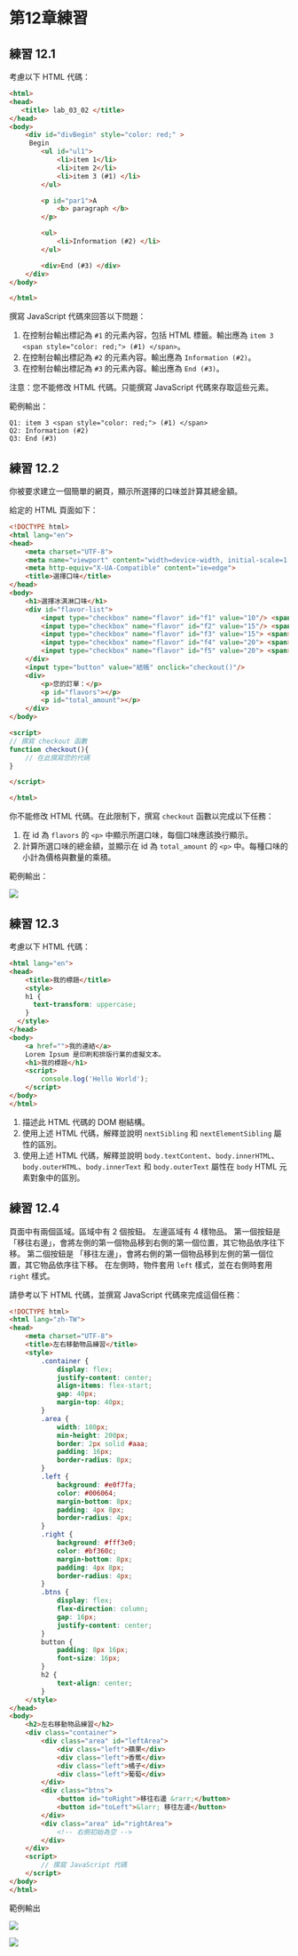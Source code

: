 # 第12章練習

## 練習 12.1

考慮以下 HTML 代碼：

```html
<html>
<head>
   <title> lab_03_02 </title>
</head>
<body>
    <div id="divBegin" style="color: red;" >
     Begin
        <ul id="ul1">
            <li>item 1</li>
            <li>item 2</li>
            <li>item 3 (#1) </li>
        </ul>

        <p id="par1">A
            <b> paragraph </b>
        </p>

        <ul>
            <li>Information (#2) </li>
        </ul>

        <div>End (#3) </div>
    </div>
</body>

</html>
```

撰寫 JavaScript 代碼來回答以下問題：

1. 在控制台輸出標記為 `#1` 的元素內容，包括 HTML 標籤。輸出應為 `item 3 <span style="color: red;"> (#1) </span>`。
2. 在控制台輸出標記為 `#2` 的元素內容。輸出應為 `Information (#2)`。
3. 在控制台輸出標記為 `#3` 的元素內容。輸出應為 `End (#3)`。

注意：您不能修改 HTML 代碼。只能撰寫 JavaScript 代碼來存取這些元素。

範例輸出：

```
Q1: item 3 <span style="color: red;"> (#1) </span> 
Q2: Information (#2)
Q3: End (#3) 
```

## 練習 12.2

你被要求建立一個簡單的網頁，顯示所選擇的口味並計算其總金額。

給定的 HTML 頁面如下：

```html
<!DOCTYPE html>
<html lang="en">
<head>
    <meta charset="UTF-8">
    <meta name="viewport" content="width=device-width, initial-scale=1.0">
    <meta http-equiv="X-UA-Compatible" content="ie=edge">
    <title>選擇口味</title>
</head>
<body>
    <h1>選擇冰淇淋口味</h1>
    <div id="flavor-list">
        <input type="checkbox" name="flavor" id="f1" value="10"/> <span>香草</span>, $10. 數量: <input type="text" value="1" /> <br>
        <input type="checkbox" name="flavor" id="f2" value="15"/> <span>奶油糖</span>, $15. 數量: <input type="text" value="1"/> <br>
        <input type="checkbox" name="flavor" id="f3" value="15"> <span>薰衣草</span>, $15. 數量: <input type="text" value="1"/> <br>
        <input type="checkbox" name="flavor" id="f4" value="20"> <span>巧克力</span>, $20. 數量: <input type="text" value="1"/> <br>
        <input type="checkbox" name="flavor" id="f5" value="20"> <span>餅乾麵團</span> , $20. 數量: <input type="text" value="1"/> <br>
    </div>
    <input type="button" value="結帳" onclick="checkout()"/>
    <div>
        <p>您的訂單：</p>
        <p id="flavors"></p>
        <p id="total_amount"></p>
    </div>
</body>

<script>
// 撰寫 checkout 函數
function checkout(){
    // 在此撰寫您的代碼
}

</script>

</html>
```

你不能修改 HTML 代碼。在此限制下，撰寫 `checkout` 函數以完成以下任務：
1. 在 id 為 `flavors` 的 `<p>` 中顯示所選口味，每個口味應該換行顯示。
2. 計算所選口味的總金額，並顯示在 id 為 `total_amount` 的 `<p>` 中。每種口味的小計為價格與數量的乘積。

範例輸出：

![](img/24-08-24-15-10-15.png)

## 練習 12.3

考慮以下 HTML 代碼：

```html
<html lang="en">
<head>
    <title>我的標題</title>
    <style>
    h1 {
      text-transform: uppercase;
    }
  </style>
</head>
<body>
    <a href="">我的連結</a>
    Lorem Ipsum 是印刷和排版行業的虛擬文本。
    <h1>我的標題</h1>
    <script>
        console.log('Hello World');
    </script>
</body>
</html>
```

1. 描述此 HTML 代碼的 DOM 樹結構。
2. 使用上述 HTML 代碼，解釋並說明 `nextSibling` 和 `nextElementSibling` 屬性的區別。
3. 使用上述 HTML 代碼，解釋並說明 `body.textContent`、`body.innerHTML`、`body.outerHTML`、`body.innerText` 和 `body.outerText` 屬性在 `body` HTML 元素對象中的區別。

## 練習 12.4

頁面中有兩個區域。區域中有 2 個按鈕。
左邊區域有 4 樣物品。
第一個按鈕是 「移往右邊」，會將左側的第一個物品移到右側的第一個位置，其它物品依序往下移。
第二個按鈕是 「移往左邊」，會將右側的第一個物品移到左側的第一個位置，其它物品依序往下移。
在左側時，物件套用 `left` 樣式，並在右側時套用 `right` 樣式。

請參考以下 HTML 代碼，並撰寫 JavaScript 代碼來完成這個任務：

```html
<!DOCTYPE html>
<html lang="zh-TW">
<head>
    <meta charset="UTF-8">
    <title>左右移動物品練習</title>
    <style>
        .container {
            display: flex;
            justify-content: center;
            align-items: flex-start;
            gap: 40px;
            margin-top: 40px;
        }
        .area {
            width: 180px;
            min-height: 200px;
            border: 2px solid #aaa;
            padding: 16px;
            border-radius: 8px;
        }
        .left {
            background: #e0f7fa;
            color: #006064;
            margin-bottom: 8px;
            padding: 4px 8px;
            border-radius: 4px;
        }
        .right {
            background: #fff3e0;
            color: #bf360c;
            margin-bottom: 8px;
            padding: 4px 8px;
            border-radius: 4px;
        }
        .btns {
            display: flex;
            flex-direction: column;
            gap: 16px;
            justify-content: center;
        }
        button {
            padding: 8px 16px;
            font-size: 16px;
        }
        h2 {
            text-align: center;
        }
    </style>
</head>
<body>
    <h2>左右移動物品練習</h2>
    <div class="container">
        <div class="area" id="leftArea">
            <div class="left">蘋果</div>
            <div class="left">香蕉</div>
            <div class="left">橘子</div>
            <div class="left">葡萄</div>
        </div>
        <div class="btns">
            <button id="toRight">移往右邊 &rarr;</button>
            <button id="toLeft">&larr; 移往左邊</button>
        </div>
        <div class="area" id="rightArea">
            <!-- 右側初始為空 -->
        </div>
    </div>
    <script>
        // 撰寫 JavaScript 代碼
    </script>
</body>
</html>
```

範例輸出 

![](img/25-May-18-20-48-32.png)

![](img/25-May-18-20-48-45.png)

